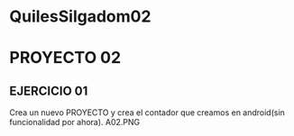 # QuilesSilgadom02

# PROYECTO 02

## EJERCICIO 01

Crea un nuevo PROYECTO y crea el contador que creamos en android(sin funcionalidad por ahora).
A02.PNG
